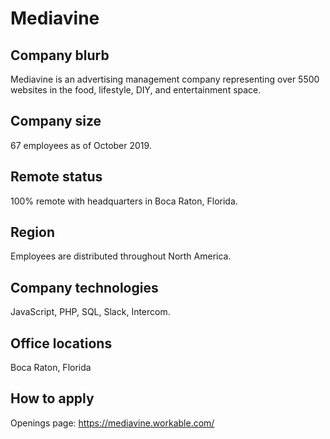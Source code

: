 # Mediavine

## Company blurb

Mediavine is an advertising management company representing over 5500 websites in the food, lifestyle, DIY, and entertainment space.

## Company size

67 employees as of October 2019.

## Remote status

100% remote with headquarters in Boca Raton, Florida.

## Region

Employees are distributed throughout North America.

## Company technologies

JavaScript, PHP, SQL, Slack, Intercom.

## Office locations

Boca Raton, Florida

## How to apply

Openings page: https://mediavine.workable.com/
